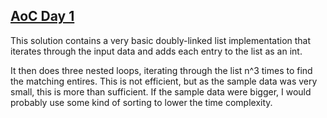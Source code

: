 ## [AoC Day 1](https://adventofcode.com/2020/day/1)

This solution contains a very basic doubly-linked list implementation that 
iterates through the input data and adds each entry to the list as an int.

It then does three nested loops, iterating through the list n^3 times to find 
the matching entires. This is not efficient, but as the sample data was very small,
this is more than sufficient. If the sample data were bigger, I would probably 
use some kind of sorting to lower the time complexity.
